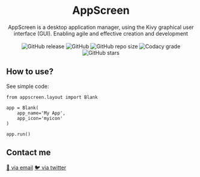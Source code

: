 <h1 align="center">AppScreen</h1>
<p align="center">
    AppScreen is a desktop application manager, using the
    Kivy graphical user interface (GUI). Enabling agile
    and effective creation and development
    <br><br>
    <img alt="GitHub release" src="https://img.shields.io/github/release-pre/KugiHaito/AppScreen.svg">
    <img alt="GitHub" src="https://img.shields.io/github/license/KugiHaito/AppScreen.svg">
    <img alt="GitHub repo size" src="https://img.shields.io/github/repo-size/KugiHaito/AppScreen.svg">
    <img alt="Codacy grade" src="https://img.shields.io/codacy/grade/eee7324e4475469fb06b5250af5f63df.svg">
    <img alt="GitHub stars" src="https://img.shields.io/github/stars/KugiHaito/AppScreen.svg?style=flat">
</p>

## How to use?

See simple code:
```
from appscreen.layout import Blank

app = Blank(
    app_name='My App',
    app_icon='myicon'
)

app.run()
```

## Contact me
[:email: via email](kugihaito99@gmail.com)
[:bird: via twitter](https://twitter.com/KugiHaito)
